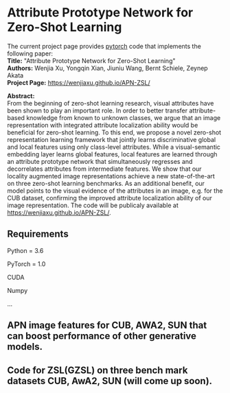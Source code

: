 # Attribute Prototype Network for Zero-Shot Learning

The current project page provides [pytorch](http://pytorch.org/) code that implements the following paper:   
**Title:**      "Attribute Prototype Network for Zero-Shot Learning"    
**Authors:**     Wenjia Xu, Yongqin Xian, Jiuniu Wang, Bernt Schiele, Zeynep Akata    
**Project Page:**  https://wenjiaxu.github.io/APN-ZSL/          

**Abstract:**  
From the beginning of zero-shot learning research, visual attributes have been shown to play an important role. In order to better transfer attribute-based knowledge from known to unknown classes, we argue that an image representation with integrated attribute localization ability would be beneficial for zero-shot learning.
To this end, we propose a novel zero-shot representation learning framework that jointly learns discriminative global and local features using only class-level attributes. While a visual-semantic embedding layer learns global features, local features are learned through an attribute prototype network that simultaneously regresses and decorrelates attributes from intermediate features. We show that our locality augmented image representations achieve a new state-of-the-art on three zero-shot learning benchmarks. As an additional benefit, our model points to the visual evidence of the attributes in an image, e.g. for the CUB dataset, confirming the improved attribute localization ability of our image representation. The code will be publicaly available at https://wenjiaxu.github.io/APN-ZSL/.

## Requirements
Python = 3.6

PyTorch = 1.0

CUDA

Numpy

...

## APN image features for CUB, AWA2, SUN that can boost performance of other generative models.


## Code for ZSL(GZSL) on three bench mark datasets CUB, AwA2, SUN (will come up soon).


